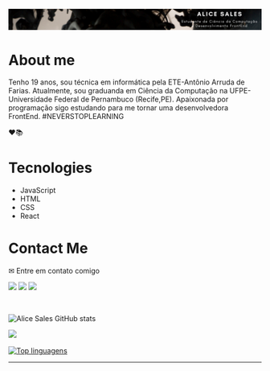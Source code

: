 ![Alice](https://github.com/AliceSales/challengesFrontMentor/blob/main/Alice%20sales.png)

# About me
 
 Tenho 19 anos, sou técnica em informática pela ETE-Antônio Arruda de Farias. Atualmente, sou graduanda em Ciência da Computação na UFPE-Universidade Federal de Pernambuco (Recife,PE). Apaixonada por programação sigo estudando para me tornar uma desenvolvedora FrontEnd. #NEVERSTOPLEARNING
 
 :heart::books:

# Tecnologies

  <!--ts-->
   * JavaScript
   * HTML
   * CSS
   * React
  <!--te-->
  
 # Contact Me
  
<p align="left">
  ✉ Entre em contato comigo
</p>

<p align="left">
  <a href="mailto:programmeralice@gmail.com" alt="Gmail">
  <img src="https://img.shields.io/badge/-Gmail-FF0000?style=flat-square&labelColor=FF0000&logo=gmail&logoColor=white&link=mailto:programmeralice@gmail.com" /></a>

  <a href="https://www.linkedin.com/in/alice-sales-8a0a26200/" alt="Linkedin">
  <img src="https://img.shields.io/badge/-Linkedin-0e76a8?style=flat-square&logo=Linkedin&logoColor=white&link=https://www.linkedin.com/in/alice-sales-8a0a26200/" /></a>

  <a href="https://www.instagram.com/katespinhos/" alt="Instagram">
  <img src="https://img.shields.io/badge/-Instagram-DF0174?style=flat-square&labelColor=DF0174&logo=instagram&logoColor=white&link=https://www.instagram.com/katespinhos/"/></a>
</p>  

<br>


![Alice Sales GitHub stats](https://github-readme-stats.vercel.app/api?username=alicesales&show_icons=true&theme=graywhite)

<img src="https://img.shields.io/static/v1?label=Overview&message=AliceSales&color=f2f3f5style=for-the-badge&logo=GitHub">

[![Top linguagens](https://github-readme-stats.vercel.app/api/top-langs/?username=alicesales&layout=compact)](https://github.com/AliceSales/alicesales/blob/main/README.md)

<hr>

<!--
**AliceSales/alicesales** is a ✨ _special_ ✨ repository because its `README.md` (this file) appears on your GitHub profile.

Here are some ideas to get you started:

- 🔭 I’m currently working on ...
- 🌱 I’m currently learning ...
- 👯 I’m looking to collaborate on ...
- 🤔 I’m looking for help with ...
- 💬 Ask me about ...
- 📫 How to reach me: ...
- 😄 Pronouns: ...
- ⚡ Fun fact: ...
-->
